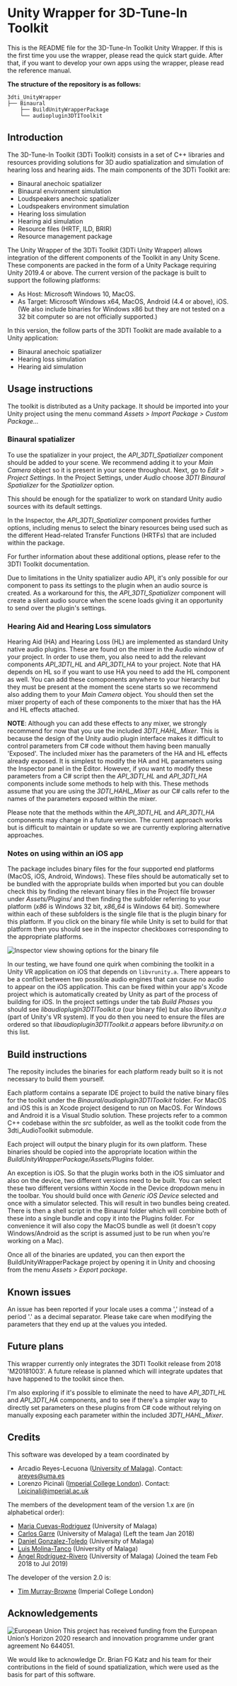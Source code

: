 # Unity Wrapper for 3D-Tune-In Toolkit

This is the README file for the 3D-Tune-In Toolkit Unity Wrapper. 
If this is the first time you use the wrapper, please read the quick start guide.
After that, if you want to develop your own apps using the wrapper, please read the reference manual.

**The structure of the repository is as follows:**
```
3dti_UnityWrapper
├── Binaural
    ├── BuildUnityWrapperPackage
    └── audioplugin3DTIToolkit
```
## Introduction

The 3D-Tune-In Toolkit (3DTi Toolkit) consists in a set of C++ libraries and resources providing solutions for 3D audio spatialization and simulation of hearing loss and hearing aids. The main components of the 3DTi Toolkit are:

- Binaural anechoic spatializer
- Binaural environment simulation
- Loudspeakers anechoic spatializer
- Loudspeakers environment simulation
- Hearing loss simulation
- Hearing aid simulation
- Resource files (HRTF, ILD, BRIR)
- Resource management package

The Unity Wrapper of the 3DTi Toolkit (3DTi Unity Wrapper) allows integration of the different components of the Toolkit in any Unity Scene. These components are packed in the form of a Unity Package requiring Unity 2019.4 or above. The current version of the package is built to support the following platforms:

- As Host: Microsoft Windows 10, MacOS.
- As Target: Microsoft Windows x64, MacOS, Android (4.4 or above), iOS. (We also include binaries for Windows x86 but they are not tested on a 32 bit computer so are not officially supported.)

In this version, the follow parts of the 3DTI Toolkit are made available to a Unity application:

- Binaural anechoic spatializer
- Hearing loss simulation
- Hearing aid simulation

## Usage instructions

The toolkit is distributed as a Unity package. It should be imported into your Unity project using the menu command *Assets > Import Package > Custom Package...*

### Binaural spatializer

To use the spatializer in your project, the *API_3DTI_Spatializer* component should be added to your scene. We recommend adding it to your _Main Camera_ object so it is present in your scene throughout. Next, go to *Edit > Project Settings*. In the Project Settings, under *Audio* choose *3DTI Binaural Spatializer* for the *Spatializer* option.

This should be enough for the spatializer to work on standard Unity audio sources with its default settings.

In the Inspector, the *API_3DTI_Spatializer* component provides further options, including menus to select the binary resources being used such as the different Head-related Transfer Functions (HRTFs) that are included within the package.

For further information about these additional options, please refer to the 3DTI Toolkit documentation.

Due to limitations in the Unity spatializer audio API, it's only possible for our component to pass its settings to the plugin when an audio source is created. As a workaround for this, the *API_3DTI_Spatializer* component will create a silent audio source when the scene loads giving it an opportunity to send over the plugin's settings.

### Hearing Aid and Hearing Loss simulators

Hearing Aid (HA) and Hearing Loss (HL) are implemented as standard Unity native audio plugins. These are found on the mixer in the Audio window of your project. In order to use them, you also need to add the relevant components *API_3DTI_HL* and *API_3DTI_HA* to your project. Note that HA depends on HL so if you want to use HA you need to add the HL component as well. You can add these comoponents anywhere to your hierarchy but they must be present at the moment the scene starts so we recommend also adding them to your _Main Camera_ object. You should then set the mixer property of each of these components to the mixer that has the HA and HL effects attached.

**NOTE**: Although you can add these effects to any mixer, we strongly recommend for now that you use the included *3DTI_HAHL_Mixer*. This is because the design of the Unity audio plugin interface makes it difficult to control parameters from C# code without them having been manually 'Exposed'. The included mixer has the parameters of the HA and HL effects already exposed. It is simplest to modify the HA and HL parameters using the Inspector panel in the Editor. However, if you want to modify these parameters from a C# script then the *API_3DTI_HL* and *API_3DTI_HA* components include some methods to help with this. These methods assume that you are using the *3DTI_HAHL_Mixer* as our C# calls refer to the names of the parameters exposed within the mixer.

Please note that the methods within the *API_3DTI_HL* and *API_3DTI_HA* components may change in a future version. The current approach works but is difficult to maintain or update so we are currently exploring alternative approaches.

### Notes on using within an iOS app

The package includes binary files for the four supported end platforms (MacOS, iOS, Android, Windows). These files should be automatically set to be bundled with the appropriate builds when imported but you can double check this by finding the relevant binary files in the Project file browser under *Assets/Plugins/* and then finding the subfolder referring to your platform (*x86* is Windows 32 bit, *x86_64* is Windows 64 bit). Somewhere within each of these subfolders is the single file that is the plugin binary for this platform. If you click on the binary file while Unity is set to build for that platform then you should see in the inspector checkboxes corresponding to the appropriate platforms.

![Inspector view showing options for the binary file](images/unity-inspector-for-plugin-binary-file.png)

In our testing, we have found one quirk when combining the toolkit in a Unity VR application on iOS that depends on `libvrunity.a`. There appears to be a conflict between two possible audio engines that can cause no audio to appear on the iOS application. This can be fixed within your app's Xcode project which is automatically created by Unity as part of the process of building for iOS. In the project settings under the tab *Build Phases* you should see *libaudioplugin3DTIToolkit.a* (our binary file) but also *libvrunity.a* (part of Unity's VR system). If you do then you need to ensure the files are ordered so that *libaudioplugin3DTIToolkit.a* appears before *libvrunity.a* on this list.

## Build instructions

The reposity includes the binaries for each platform ready built so it is not necessary to build them yourself.

Each platform contains a separate IDE project to build the native binary files for the toolkit under the *Binaural/audioplugin3DTIToolkit* folder. For MacOS and iOS this is an Xcode project desigend to run on MacOS. For Windows and Android it is a Visual Studio solution. These projects refer to a common C++ codebase within the *src* subfolder, as well as the toolkit code from the 3dti_AudioToolkit submodule.

Each project will output the binary plugin for its own platform. These binaries should be copied into the appropriate location within the *BuildUnityWrapperPackage/Assets/Plugins* folder.

An exception is iOS. So that the plugin works both in the iOS simluator and also on the device, two different versions need to be built. You can select these two different versions within Xocde in the Device dropdown menu in the toolbar. You should build once with _Generic iOS Device_ selected and once with a simulator selected. This will result in two bundles being created. There is then a shell script in the Binaural folder which will combine both of these into a single bundle and copy it into the Plugins folder. For convenience it will also copy the MacOS bundle as well (it doesn't copy Windows/Android as the script is assumed just to be run when you're working on a Mac).

Once all of the binaries are updated, you can then export the BuildUnityWrapperPackage project by opening it in Unity and choosing from the menu *Assets > Export package*.

## Known issues

An issue has been reported if your locale uses a comma ',' instead of a period '.' as a decimal separator. Please take care when modifying the parameters that they end up at the values you inteded.

## Future plans

This wrapper currently only integrates the 3DTI Toolkit release from 2018 'M20181003'. A future release is planned which will integrate updates that have happened to the toolkit since then.

I'm also exploring if it's possible to eliminate the need to have *API_3DTI_HL* and *API_3DTI_HA* components, and to see if there's a simpler way to directly set parameters on these plugins from C# code without relying on manually exposing each parameter within the included *3DTI_HAHL_Mixer*. 

## Credits

This software was developed by a team coordinated by 
-	Arcadio Reyes-Lecuona ([University of Malaga](https://www.uma.es/)). Contact: areyes@uma.es  
-	Lorenzo Picinali ([Imperial College London](https://www.imperial.ac.uk/)). Contact: l.picinali@imperial.ac.uk 

The members of the development team of the version 1.x are (in alphabetical order):

- [Maria Cuevas-Rodriguez](https://github.com/mariacuevas) (University of Malaga) 
- [Carlos Garre](https://github.com/carlosgarre) (University of Malaga) (Left the team Jan 2018)
- [Daniel Gonzalez-Toledo](https://github.com/dgonzalezt) (University of Malaga) 
- [Luis Molina-Tanco](https://github.com/lmtanco) (University of Malaga)
- [Ángel Rodríguez-Rivero](https://github.com/ardgzrivero) (University of Malaga) (Joined the team Feb 2018 to Jul 2019)


The developer of the version 2.0 is:

- [Tim Murray-Browne](https://github.com/timmb) (Imperial College London)

## Acknowledgements 

![European Union](images/EU_flag.png "European Union") This project has received funding from the European Union’s Horizon 2020 research and innovation programme under grant agreement No 644051. 

We would like to acknowledge Dr. Brian FG Katz and his team for their contributions in the field of sound spatialization, which were used as the basis for part of this software.
